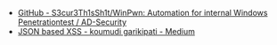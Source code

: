 
- [GitHub - S3cur3Th1sSh1t/WinPwn: Automation for internal Windows Penetrationtest / AD-Security](https://github.com/S3cur3Th1sSh1t/WinPwn)
- [JSON based XSS - koumudi garikipati - Medium](https://medium.com/@koumudi.garikipati/json-based-xss-84089141c136)
